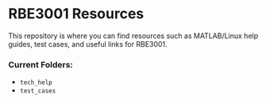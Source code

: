 # RBE3001 Resources

This repository is where you can find resources such as MATLAB/Linux help guides, test cases, and useful links for RBE3001.

### Current Folders:
- `tech_help`
- `test_cases`